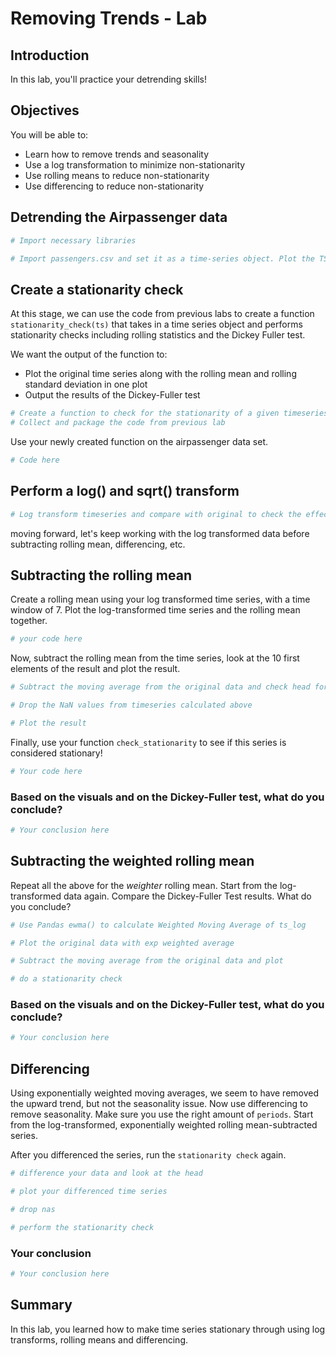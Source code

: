 
# Removing Trends - Lab

## Introduction

In this lab, you'll practice your detrending skills!

## Objectives

You will be able to:
* Learn how to remove trends and seasonality
* Use a log transformation to minimize non-stationarity
* Use rolling means to reduce non-stationarity
* Use differencing to reduce non-stationarity

## Detrending the Airpassenger data


```python
# Import necessary libraries

# Import passengers.csv and set it as a time-series object. Plot the TS

```

## Create a stationarity check

At this stage, we can use the code from previous labs to create a function `stationarity_check(ts)` that takes in a time series object and performs stationarity checks including rolling statistics and the Dickey Fuller test. 

We want the output of the function to:
- Plot the original time series along with the rolling mean and rolling standard deviation in one plot
- Output the results of the Dickey-Fuller test


```python
# Create a function to check for the stationarity of a given timeseries using rolling stats and DF test
# Collect and package the code from previous lab

```

Use your newly created function on the airpassenger data set.


```python
# Code here
```

## Perform a log() and sqrt() transform


```python
# Log transform timeseries and compare with original to check the effect

```

moving forward, let's keep working with the log transformed data before subtracting rolling mean, differencing, etc.

## Subtracting the rolling mean

Create a rolling mean using your log transformed time series, with a time window of 7. Plot the log-transformed time series and the rolling mean together.


```python
# your code here
```

Now, subtract the rolling mean from the time series, look at the 10 first elements of the result and plot the result.


```python
# Subtract the moving average from the original data and check head for Nans
```


```python
# Drop the NaN values from timeseries calculated above

```


```python
# Plot the result

```

Finally, use your function `check_stationarity` to see if this series is considered stationary!


```python
# Your code here
```

### Based on the visuals and on the Dickey-Fuller test, what do you conclude?



```python
# Your conclusion here
```

## Subtracting the weighted rolling mean

Repeat all the above for the *weighter* rolling mean. Start from the log-transformed data again. Compare the Dickey-Fuller Test results. What do you conclude?


```python
# Use Pandas ewma() to calculate Weighted Moving Average of ts_log

# Plot the original data with exp weighted average

```


```python
# Subtract the moving average from the original data and plot
```


```python
# do a stationarity check
```

### Based on the visuals and on the Dickey-Fuller test, what do you conclude?



```python
# Your conclusion here
```

## Differencing

Using exponentially weighted moving averages, we seem to have removed the upward trend, but not the seasonality issue. Now use differencing to remove seasonality. Make sure you use the right amount of `periods`. Start from the log-transformed, exponentially weighted rolling mean-subtracted series.

After you differenced the series, run the `stationarity check` again.


```python
# difference your data and look at the head
```


```python
# plot your differenced time series
```


```python
# drop nas
```


```python
# perform the stationarity check
```

### Your conclusion


```python
# Your conclusion here
```

## Summary 

In this lab, you learned how to make time series stationary through using log transforms, rolling means and differencing.
